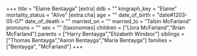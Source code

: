 +++
title = "Elaine Bentayga"
[extra]
ddb = ""
kingraph_key = "Elaine"
mortality_status = "Alive"
[extra.cha]
age = ""
date_of_birth = "date#1203-05-07"
date_of_death = ""
married_on = ""
married_to = "Talsin McFarland"
pronouns = ""
sex = ""
[taxonomies]
children = ["Llora McFarland","Brian McFarland"]
parents = ["Harry Bentayga","Elizabeth Windsor"]
siblings = ["Thomas Bentayga","Aaron Bentayga","Maria Bentayga"]
families = ["Bentayga", "McFarland"]
+++

